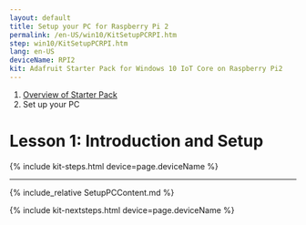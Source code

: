 ```yaml
---
layout: default
title: Setup your PC for Raspberry Pi 2
permalink: /en-US/win10/KitSetupPCRPI.htm
step: win10/KitSetupPCRPI.htm
lang: en-US
deviceName: RPI2
kit: Adafruit Starter Pack for Windows 10 IoT Core on Raspberry Pi2
---
```

<ol class="breadcrumb">
  <li><a href="{{site.baseurl}}/{{page.lang}}/AdafruitMakerKit.htm">Overview of Starter Pack</a></li>
  <li class="active">Set up your PC</li>
</ol>

<h1 class="thin-header">Lesson 1: Introduction and Setup</h1>
{% include kit-steps.html device=page.deviceName %}

<hr>

{% include_relative SetupPCContent.md %}

{% include kit-nextsteps.html device=page.deviceName %}



